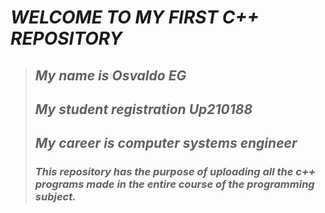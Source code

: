 # *WELCOME TO MY FIRST C++ REPOSITORY*
 >##  ***My name is Osvaldo EG***
>## ***My student registration Up210188***
>## ***My career is computer systems engineer***
>### ***This repository has the purpose of uploading all the c++ programs made in the entire course of the programming subject.***


